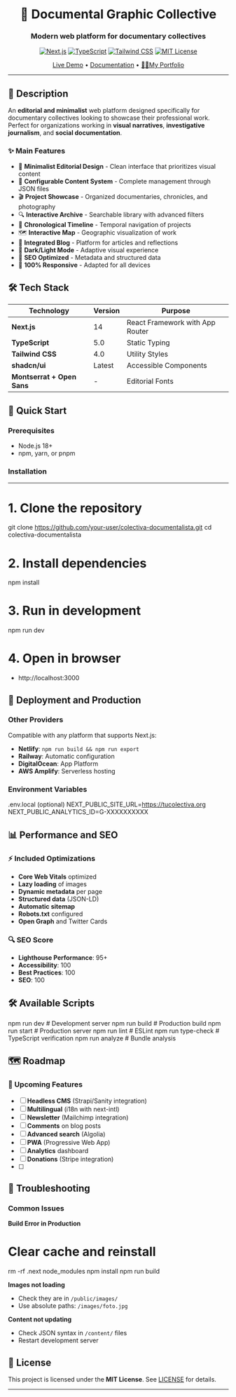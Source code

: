 <div align="center">

# 📸 Documental Graphic Collective

### Modern web platform for documentary collectives

[![Next.js](https://img.shields.io/badge/Next.js-14-black?style=for-the-badge&logo=next.js)](https://nextjs.org/)
[![TypeScript](https://img.shields.io/badge/TypeScript-5.0-blue?style=for-the-badge&logo=typescript)](https://www.typescriptlang.org/)
[![Tailwind CSS](https://img.shields.io/badge/Tailwind-4.0-38B2AC?style=for-the-badge&logo=tailwind-css)](https://tailwindcss.com/)
[![MIT License](https://img.shields.io/badge/License-MIT-green?style=for-the-badge)](LICENSE)

[Live Demo](https://documentalistpage-git-main-benjaminmillalonc-6594s-projects.vercel.app?_vercel_share=DrsLy1zWyqAfZRazy5ffeNJ9CLhhJAIr) • [Documentation](./pagina_lateja/CUSTOMIZATION.md) • [👨‍💻My Portfolio](https://github.com/hxcCoder)

</div>

---

## 🎯 Description

An **editorial and minimalist** web platform designed specifically for documentary collectives looking to showcase their professional work. Perfect for organizations working in **visual narratives**, **investigative journalism**, and **social documentation**.

### ✨ Main Features

- 🎨 **Minimalist Editorial Design** - Clean interface that prioritizes visual content
- 📝 **Configurable Content System** - Complete management through JSON files
- 🎬 **Project Showcase** - Organized documentaries, chronicles, and photography
- 🔍 **Interactive Archive** - Searchable library with advanced filters
- 📅 **Chronological Timeline** - Temporal navigation of projects
- 🗺️ **Interactive Map** - Geographic visualization of work
- 📰 **Integrated Blog** - Platform for articles and reflections
- 🌙 **Dark/Light Mode** - Adaptive visual experience
- 🚀 **SEO Optimized** - Metadata and structured data
- 📱 **100% Responsive** - Adapted for all devices

## 🛠️ Tech Stack

| Technology | Version | Purpose |
|------------|----------|-----------|
| **Next.js** | 14 | React Framework with App Router |
| **TypeScript** | 5.0 | Static Typing |
| **Tailwind CSS** | 4.0 | Utility Styles |
| **shadcn/ui** | Latest | Accessible Components |
| **Montserrat + Open Sans** | - | Editorial Fonts |

## 🚀 Quick Start

### Prerequisites

- Node.js 18+
- npm, yarn, or pnpm

### Installation
---
# 1. Clone the repository
git clone https://github.com/your-user/colectiva-documentalista.git
cd colectiva-documentalista

# 2. Install dependencies
npm install

# 3. Run in development
npm run dev

# 4. Open in browser

- http://localhost:3000

## 🚀 Deployment and Production

### Other Providers

Compatible with any platform that supports Next.js:

- **Netlify**: `npm run build && npm run export`
- **Railway**: Automatic configuration
- **DigitalOcean**: App Platform
- **AWS Amplify**: Serverless hosting

### Environment Variables

.env.local (optional)
NEXT_PUBLIC_SITE_URL=https://tucolectiva.org
NEXT_PUBLIC_ANALYTICS_ID=G-XXXXXXXXXX

## 📊 Performance and SEO

### ⚡ Included Optimizations

- **Core Web Vitals** optimized
- **Lazy loading** of images
- **Dynamic metadata** per page
- **Structured data** (JSON-LD)
- **Automatic sitemap**
- **Robots.txt** configured
- **Open Graph** and Twitter Cards
  
### 🔍 SEO Score

- **Lighthouse Performance**: 95+
- **Accessibility**: 100
- **Best Practices**: 100
- **SEO**: 100

## 🛠️ Available Scripts

npm run dev # Development server
npm run build # Production build
npm run start # Production server
npm run lint # ESLint
npm run type-check # TypeScript verification
npm run analyze # Bundle analysis

## 🗺️ Roadmap

### 🚧 Upcoming Features

- [ ] **Headless CMS** (Strapi/Sanity integration)
- [ ] **Multilingual** (i18n with next-intl)
- [ ] **Newsletter** (Mailchimp integration)
- [ ] **Comments** on blog posts
- [ ] **Advanced search** (Algolia)
- [ ] **PWA** (Progressive Web App)
- [ ] **Analytics** dashboard
- [ ] **Donations** (Stripe integration)
- [ ] 
## 🐛 Troubleshooting

### Common Issues


**Build Error in Production**

# Clear cache and reinstall
rm -rf .next node_modules
npm install
npm run build

**Images not loading**
- Check they are in `/public/images/`
- Use absolute paths: `/images/foto.jpg`

**Content not updating**
- Check JSON syntax in `/content/` files
- Restart development server
  
## 📄 License

This project is licensed under the **MIT License**. See [LICENSE](LICENSE) for details.

---

<div align="center">

</div>
